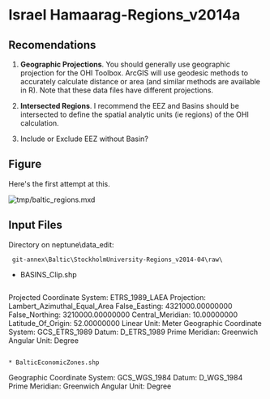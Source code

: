 # Israel Hamaarag-Regions_v2014a

## Recomendations

1. **Geographic Projections**. You should generally use geographic projection for the OHI Toolbox. ArcGIS will use geodesic methods to accurately calculate distance or area (and similar methods are available in R). Note that these data files have different projections.

1. **Intersected Regions**. I recommend the EEZ and Basins should be intersected to define the spatial analytic units (ie regions) of the OHI calculation.
  1. Include or Exclude EEZ without Basin?


## Figure
Here's the first attempt at this.

![tmp/baltic_regions.mxd](fig/baltic_regions.png)

## Input Files

Directory on neptune\data_edit:

```
 git-annex\Baltic\StockholmUniversity-Regions_v2014-04\raw\
```

* BASINS_Clip.shp

  ```
Projected Coordinate System:	ETRS_1989_LAEA
Projection:	Lambert_Azimuthal_Equal_Area
False_Easting:	4321000.00000000
False_Northing:	3210000.00000000
Central_Meridian:	10.00000000
Latitude_Of_Origin:	52.00000000
Linear Unit: 	Meter
Geographic Coordinate System:	GCS_ETRS_1989
Datum: 	D_ETRS_1989
Prime Meridian: 	Greenwich
Angular Unit: 	Degree
```

* BalticEconomicZones.shp

  ```
Geographic Coordinate System:	GCS_WGS_1984
Datum: 	D_WGS_1984
Prime Meridian: 	Greenwich
Angular Unit: 	Degree
```